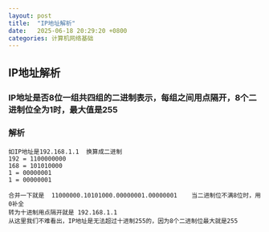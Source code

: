 ```yaml
---
layout: post
title:  "IP地址解析"
date:   2025-06-18 20:29:20 +0800
categories: 计算机网络基础
---
```


## IP地址解析
### IP地址是否8位一组共四组的二进制表示，每组之间用点隔开，8个二进制位全为1时，最大值是255 ##
### 解析
```演示
如IP地址是192.168.1.1  换算成二进制
192 = 1100000000
168 = 101010000
1 = 00000001
1 = 00000001

合并一下就是  11000000.10101000.00000001.00000001    当二进制位不满8位时，用0补全
转为十进制用点隔开就是 192.168.1.1
从这里我们不难看出，IP地址是无法超过十进制255的，因为8个二进制位最大就是255
```	